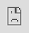 ```yaml
---
layout: post
date:   2023-04-28
image: "/conflict_urbanism_sp2023/images/Those Who Live and Travel in the Dark Images/cover image-01.jpg"
title:  "Those Who Live and Travel in the Dark"
author: "Kelly Shining Hong, Candice Siyun Ji, Alan Ren, Wei Xiao"
---
```


### INTRODUCTION  

Previous studies have commonly correlated night light as a proxy of population density and economic activity indicators (Liu et al., 2021, Elvidge et al., 2007, Elvidge et al., 2012, Zhao et al., 2019). However, relying on nighttime satellite imagery to analyze human activities can overlook areas that are populated but lack infrastructure. Our project seeks to counter this approach by examining the "dark" spots on the nighttime light map and identifying anomalies in population distribution. Specifically, we will compare nighttime light satellite imagery with building footprint datasets, informal mobility network datasets, and census grid counts produced by governments and researchers worldwide. This comparison will enable us to reveal global patterns and stories of places with people but a lack of infrastructural lights at night, with a focus on cities in Africa.


#### Nighttime Light Satellite Imagery  

![Nighttime Light Satellite Imagery](/conflict_urbanism_sp2023/images/Those Who Live and Travel in the Dark Images/Nighttime Data_Recolored.PNG)
Remote sensing of nighttime light emissions offers a unique perspective for investigations into human behaviors.


#### Dominant Narrative of Night-time Light Satellite Imagery  
Previous studies have commonly correlated night light as a proxy of population density and economic activity indicators.

- “(N)ightlight intensities as a proxy of **economic activity** degrees to estimate **county-level GDP**” -Liu et al., 2021
- “Remotely-sensed anthropogenic lighting signals and their spatial variations at night provide us with an efficient proxy **measure of the demographic** and **economic related activities** during urbanization and regional development” -Zhao et al., 2019
- “This data can reveal **local context** and quantify **relative economic performance** - especially in places where official information is unavailable, unreliable, or out-of-date.” -Foster and Lechler 2022
- “Multi-spectral low-light imaging data would be … potentially a stronger predictor of variables such as ambient **population density** and **economic activity**.” -Elvidge et al., 2007


#### Countering the Dominant Narrative by Layering Datasets  

![Methodology diagram](/conflict_urbanism_sp2023/images/Those Who Live and Travel in the Dark Images/Methodology_Diagram.PNG)
This project layers sources of datasets other than the Night-time Lights to tell a new story of the lives behind the night-time infrastructure. 

*Layer 1: Night-time Light Satellite Imagery* as mentioned above

*Layer 2: Gridded Population Density*
![World Population](/conflict_urbanism_sp2023/images/Those Who Live and Travel in the Dark Images/WorldPopulation.PNG)

*Layer 3: Informal Bus Transit System*
![Informal bus routes](/conflict_urbanism_sp2023/images/Those Who Live and Travel in the Dark Images/Digital Matatus.PNG)

*Layer 4: Building Footprints*
![Building Footprint](/conflict_urbanism_sp2023/images/Those Who Live and Travel in the Dark Images/Building Footprint.PNG)


#### Areas of Focus  
![continent map](/conflict_urbanism_sp2023/images/Those Who Live and Travel in the Dark Images/Continent Map-01.png)



### Methodology  

![methodology chart overview](/conflict_urbanism_sp2023/images/Those Who Live and Travel in the Dark Images/Methodology_Overview.PNG)

As mentioned earlier in the first section, four main datasets, with the addition of city/town administrative boundaries used to locate the study area, are utilized in this study. The datasets that require image processing are night-time light and gridded population data, which come as in tif format with geo-referencing system. For the nighttime light data, we utilized the threshold of 13 digital number as the indicator of urban zone, as suggested by Columbia Climate School. For the gridded population, a threshold of 300 people per square kilometer is taken as the indicator of urban cluster, following the suggestions by European Union. For urban clusters that are identified, a further classification system was applied to all studied cities to visualize population density, which will be shown later in the mapping. The rest of the datasets in general requires less pre-processing, as shown in this diagram. The purpose of this diagram is to also show that with datasets available, this study can be re-produced for any cities across the globe as an universal methodology.



#### Nairobi Demo: Image Processing  
![image processing nairobi demo](/conflict_urbanism_sp2023/images/Those Who Live and Travel in the Dark Images/Methodology 1.gif)
Here is a quick demo of Nairobi showing how nighttime light data, comes in as a raster image, were reclassified based on the threshold and vectorized through QGIS to generate urban zone footprint shapefile. Similar actions is applied to the gridded population data, with an additional step of clipping which enabled the dataset to remain in raster format while maintaining its cell values for density mapping.



#### Nairobi Demo: Layering Datasets  
![layering Datasets nairobi demo](/conflict_urbanism_sp2023/images/Those Who Live and Travel in the Dark Images/Methodology 2.gif)
After all datasets are pre-processed into the ideal format, they can be layered together in helping us identify the area where human habitation is presented but lacking infrastructure light, while informal bus routes reach those areas, indicating human and potential capital flows. As shown here, areas in nairobi such as misiri village and kiserian fulfill the conditions mentioned earlier. 



### Case Study Site Selection Results  


#### Accra, Ghana  
![Accra map](/conflict_urbanism_sp2023/images/Those Who Live and Travel in the Dark Images/Accra_final.gif)

As a coastal city, Accra's population is mainly concentrated in the southern part of the city, and the informal bus routes are predominantly distributed along the coastline. The uncovered areas are three newly emerging, fast-growing new towns located near the NASA nighttime light image boundary, with a relatively low building footprint density. 



#### Addis Ababa, Ethiopia  
![Accra map](/conflict_urbanism_sp2023/images/Those Who Live and Travel in the Dark Images/Addis_final.gif)

Addis Ababa's city center exhibits a smaller population compared to other regions. Informal bus stops can be found along both sides of the city's primary roads, mainly in suburban areas that fall short of the urban density standard of 300 people per square kilometer. Notably, the two adjacent satellite towns lack informal bus stop points. The NASA nighttime light image is considerably smaller than the areas with the lowest population density boundary, suggesting that many self-built houses are without nighttime electricity supply.
<sub>Data limitations allowed us to obtain only stop points rather than complete stop trips.</sub>



#### Harare, Zimbabwe  
![Accra map](/conflict_urbanism_sp2023/images/Those Who Live and Travel in the Dark Images/Harare_final.gif)



#### Nairobi, Kenya  
![Accra map](/conflict_urbanism_sp2023/images/Those Who Live and Travel in the Dark Images/Nairobi_final.gif)



#### Cairo, Egypt  
![Accra map](/conflict_urbanism_sp2023/images/Those Who Live and Travel in the Dark Images/Cairo_final.gif)




Write **words in bold** like this.  

Italics are *similar* and are formatted like this.  

To make a paragraph break you need to add two spaces at the end of your line before going to the next line.  

See this is now a new paragraph.  

Lists are easy:
1. they can be ordered
1. like this
1. notice that the numbers are automatically ordered
  1. use two spaces in front to indent

Or they can just be bullet points:
- like this
* or like this
  - use two spaces
  - to have nested lists

Use Author-Date parenthetical citations following Chicago Manual of Style conventions throughout your document, and add a works cited at the bottom of your post. See Author-Date quick guide [here](https://www-chicagomanualofstyle-org.ezproxy.cul.columbia.edu/tools_citationguide/citation-guide-2.html) for citation conventions.  

To include hyperlinks format them like this [text of link](http://c4sr.columbia.edu/).  

To embed images first ensure that the file is at least 740px wide. Then place the image file in a folder named for your group in the images folder. Then link to that image using the format here, but replace the file path with the name of your group's folder and appropriate image file name:  

![description of image](/template_site/images/sample_image.png)

If you want to include html files (i.e. an interactive map) host these via your personal github page, and then you can embed them in your document with a iframe. The format looks like this:  

<div class="iframe-column"><iframe src="https://player.vimeo.com/video/290575503?title=0&byline=0&portrait=0" style="position:absolute;top:0;left:0;width:100%;height:100%;" frameborder="0"></iframe></div>  


All you need to do to use one is replace the url that is between the two " ". Here is an iframe of mapbox tiles:  

<div class="iframe-column"><iframe src="https://api.mapbox.com/styles/v1/mapbox/satellite-v9.html?title=true&access_token=pk.eyJ1IjoibWFwYm94IiwiYSI6ImNpejY4NDg1bDA1cjYzM280NHJ5NzlvNDMifQ.d6e-nNyBDtmQCVwVNivz7A#2/0/0" style="position:absolute;top:0;left:0;width:100%;height:100%;" frameborder="0"></iframe></div>